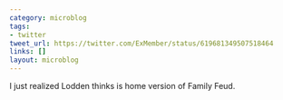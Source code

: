 ```yaml
---
category: microblog
tags:
- twitter
tweet_url: https://twitter.com/ExMember/status/619681349507518464
links: []
layout: microblog
---
```

I just realized Lodden thinks is home version of Family Feud.
